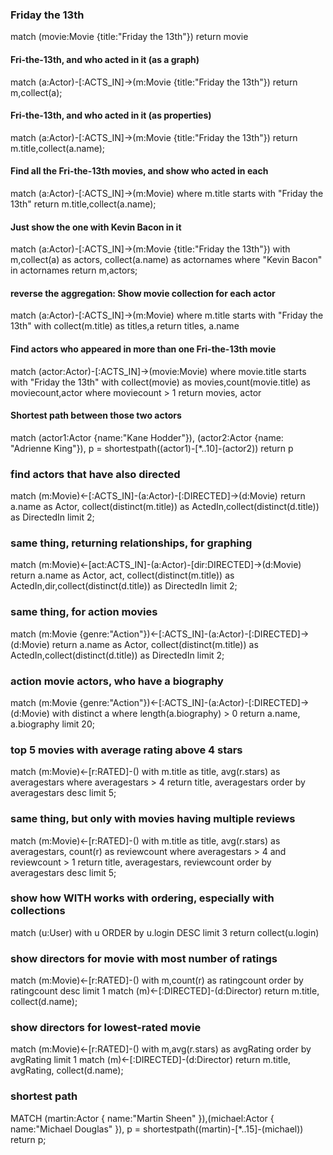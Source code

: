 ### Friday the 13th
match (movie:Movie {title:"Friday the 13th"})
return movie

#### Fri-the-13th, and who acted in it (as a graph)
match (a:Actor)-[:ACTS_IN]->(m:Movie {title:"Friday the 13th"})
return m,collect(a);

#### Fri-the-13th, and who acted in it (as properties)
match (a:Actor)-[:ACTS_IN]->(m:Movie {title:"Friday the 13th"})
return m.title,collect(a.name);

#### Find all the Fri-the-13th movies, and show who acted in each
match (a:Actor)-[:ACTS_IN]->(m:Movie)
where m.title starts with "Friday the 13th"
return m.title,collect(a.name);

#### Just show the one with Kevin Bacon in it
match (a:Actor)-[:ACTS_IN]->(m:Movie {title:"Friday the 13th"})
with m,collect(a) as actors, collect(a.name) as actornames
where "Kevin Bacon" in actornames
return m,actors;

#### reverse the aggregation: Show movie collection for each actor
match (a:Actor)-[:ACTS_IN]->(m:Movie)
where m.title starts with "Friday the 13th"
with collect(m.title) as titles,a
return titles, a.name

#### Find actors who appeared in more than one Fri-the-13th movie
match (actor:Actor)-[:ACTS_IN]->(movie:Movie) 
where movie.title starts with "Friday the 13th"
with collect(movie) as movies,count(movie.title) as moviecount,actor
where moviecount > 1
return movies, actor

#### Shortest path between those two actors
match (actor1:Actor {name:"Kane Hodder"}),
(actor2:Actor {name: "Adrienne King"}),
p = shortestpath((actor1)-[*..10]-(actor2))
return p


### find actors that have also directed


match (m:Movie)<-[:ACTS_IN]-(a:Actor)-[:DIRECTED]->(d:Movie)
  return a.name as Actor, collect(distinct(m.title)) as ActedIn,collect(distinct(d.title)) as DirectedIn limit 2;

### same thing, returning relationships, for graphing
match (m:Movie)<-[act:ACTS_IN]-(a:Actor)-[dir:DIRECTED]->(d:Movie) 
  return a.name as Actor, act, collect(distinct(m.title)) as ActedIn,dir,collect(distinct(d.title)) as DirectedIn limit 2;
  
### same thing, for action movies
match (m:Movie {genre:"Action"})<-[:ACTS_IN]-(a:Actor)-[:DIRECTED]->(d:Movie)
  return a.name as Actor, collect(distinct(m.title)) as ActedIn,collect(distinct(d.title)) as DirectedIn limit 2;

### action movie actors, who have a biography
match (m:Movie {genre:"Action"})<-[:ACTS_IN]-(a:Actor)-[:DIRECTED]->(d:Movie) 
with distinct a
where length(a.biography) > 0
return a.name, a.biography  limit 20;

### top 5 movies with average rating above 4 stars
match (m:Movie)<-[r:RATED]-()
with m.title as title,  avg(r.stars) as averagestars
where averagestars > 4
return title,  averagestars
order by averagestars desc limit 5;

### same thing, but only with movies having multiple reviews
match (m:Movie)<-[r:RATED]-()
with m.title as title,  avg(r.stars) as averagestars, count(r) as reviewcount
where averagestars > 4 and reviewcount > 1
return title,  averagestars, reviewcount
order by averagestars desc limit 5;

### show how WITH works with ordering, especially with collections
match (u:User)
with u
ORDER by u.login DESC limit 3
return collect(u.login) 

### show directors for movie with most number of ratings
match (m:Movie)<-[r:RATED]-()
with m,count(r) as ratingcount
order by ratingcount desc limit 1
match (m)<-[:DIRECTED]-(d:Director)
return m.title, collect(d.name);

### show directors for lowest-rated movie
match (m:Movie)<-[r:RATED]-()
with m,avg(r.stars) as avgRating
order by avgRating  limit 1
match (m)<-[:DIRECTED]-(d:Director)
return m.title, avgRating, collect(d.name);

### shortest path
MATCH (martin:Actor { name:"Martin Sheen" }),(michael:Actor { name:"Michael Douglas" }),
p = shortestpath((martin)-[*..15]-(michael))
return p;